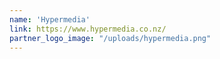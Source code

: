 ```yaml
---
name: 'Hypermedia'
link: https://www.hypermedia.co.nz/
partner_logo_image: "/uploads/hypermedia.png"
---
```


